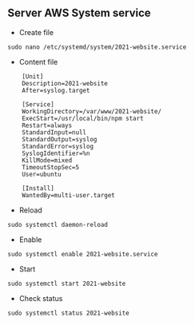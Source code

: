 ## Server AWS System service

- Create file

```
sudo nano /etc/systemd/system/2021-website.service
```

- Content file

```
    [Unit]
    Description=2021-website
    After=syslog.target

    [Service]
    WorkingDirectory=/var/www/2021-website/
    ExecStart=/usr/local/bin/npm start
    Restart=always
    StandardInput=null
    StandardOutput=syslog
    StandardError=syslog
    SyslogIdentifier=%n
    KillMode=mixed
    TimeoutStopSec=5
    User=ubuntu

    [Install]
    WantedBy=multi-user.target
```

- Reload

```
sudo systemctl daemon-reload
```

- Enable

```
sudo systemctl enable 2021-website.service
```

- Start

```
sudo systemctl start 2021-website
```

- Check status

```
sudo systemctl status 2021-website
```
